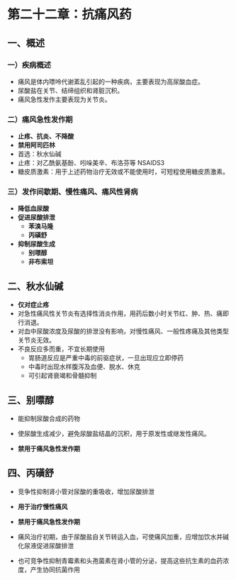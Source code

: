 # 第二十二章：抗痛风药

## 一、概述

### 一）疾病概述

- 痛风是体内嘌呤代谢紊乱引起的一种疾病，主要表现为高尿酸血症。
- 尿酸盐在关节、结缔组织和肾脏沉积。
- 痛风急性发作主要表现为关节炎。

### 二）痛风急性发作期

- **止疼、抗炎、不降酸**
- **禁用阿司匹林**
- 首选：秋水仙碱
- 止疼：对乙酰氨基酚、吲哚美辛、布洛芬等 NSAIDS3
- 糖皮质激素：用于上述药物治疗无效或不能使用时，可短程使用糖皮质激素。

### 三）发作间歇期、慢性痛风、痛风性肾病

- **降低血尿酸**
- **促进尿酸排泄**
  - **苯溴马隆**
  - **丙磺舒**
- **抑制尿酸生成**
  - **别嘌醇**
  - **非布索坦**

## 二、秋水仙碱

- **仅对症止疼**
- 对急性痛风性关节炎有选择性消炎作用，用药后数小时关节红、肿、热、痛即行消退。
- 对血中尿酸浓度及尿酸的排泄没有影响，对慢性痛风、一般性疼痛及其他类型关节炎无效。
- 不良反应多而重，不宜长期使用
  - 胃肠道反应是严重中毒的前驱症状，一旦出现应立即停药
  - 中毒时出现水样腹泻及血便、脱水、休克
  - 可引起肾衰竭和骨髓抑制

## 三、别嘌醇

- 能抑制尿酸合成的药物

- 使尿酸生成减少，避免尿酸盐结晶的沉积，用于原发性或继发性痛风。

- **禁用于痛风急性发作期**

## 四、丙磺舒

- 竞争性抑制肾小管对尿酸的重吸收，增加尿酸排泄

- **用于治疗慢性痛风**
- **禁用于痛风急性发作期**
- 痛风治疗初期，由于尿酸盐自关节转运入血，可使痛风加重，应增加饮水并碱化尿液促进尿酸排泄

- 也可竞争性抑制青霉素和头孢菌素在肾小管的分泌，提高这些抗生素的血药浓度，产生协同抗菌作用